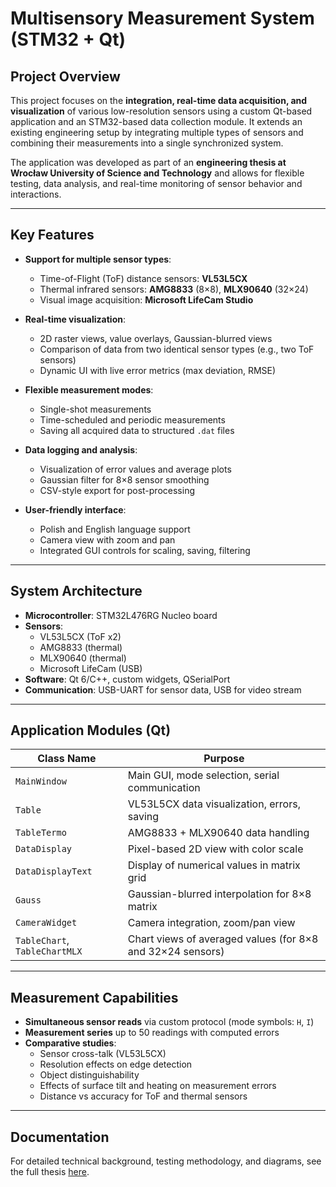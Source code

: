 # Multisensory Measurement System (STM32 + Qt)

## Project Overview

This project focuses on the **integration, real-time data acquisition, and visualization** of various low-resolution sensors using a custom Qt-based application and an STM32-based data collection module. It extends an existing engineering setup by integrating multiple types of sensors and combining their measurements into a single synchronized system.

The application was developed as part of an **engineering thesis at Wrocław University of Science and Technology** and allows for flexible testing, data analysis, and real-time monitoring of sensor behavior and interactions.

---

## Key Features

- **Support for multiple sensor types**:
  - Time-of-Flight (ToF) distance sensors: **VL53L5CX**
  - Thermal infrared sensors: **AMG8833** (8×8), **MLX90640** (32×24)
  - Visual image acquisition: **Microsoft LifeCam Studio**

- **Real-time visualization**:
  - 2D raster views, value overlays, Gaussian-blurred views
  - Comparison of data from two identical sensor types (e.g., two ToF sensors)
  - Dynamic UI with live error metrics (max deviation, RMSE)

- **Flexible measurement modes**:
  - Single-shot measurements
  - Time-scheduled and periodic measurements
  - Saving all acquired data to structured `.dat` files

- **Data logging and analysis**:
  - Visualization of error values and average plots
  - Gaussian filter for 8×8 sensor smoothing
  - CSV-style export for post-processing

- **User-friendly interface**:
  - Polish and English language support
  - Camera view with zoom and pan
  - Integrated GUI controls for scaling, saving, filtering

---

## System Architecture

- **Microcontroller**: STM32L476RG Nucleo board
- **Sensors**:
  - VL53L5CX (ToF x2)
  - AMG8833 (thermal)
  - MLX90640 (thermal)
  - Microsoft LifeCam (USB)
- **Software**: Qt 6/C++, custom widgets, QSerialPort
- **Communication**: USB-UART for sensor data, USB for video stream

---

## Application Modules (Qt)

| Class Name         | Purpose |
|--------------------|---------|
| `MainWindow`       | Main GUI, mode selection, serial communication |
| `Table`            | VL53L5CX data visualization, errors, saving |
| `TableTermo`       | AMG8833 + MLX90640 data handling |
| `DataDisplay`      | Pixel-based 2D view with color scale |
| `DataDisplayText`  | Display of numerical values in matrix grid |
| `Gauss`            | Gaussian-blurred interpolation for 8×8 matrix |
| `CameraWidget`     | Camera integration, zoom/pan view |
| `TableChart`, `TableChartMLX` | Chart views of averaged values (for 8×8 and 32×24 sensors) |

---

## Measurement Capabilities

- **Simultaneous sensor reads** via custom protocol (mode symbols: `H`, `I`)
- **Measurement series** up to 50 readings with computed errors
- **Comparative studies**:
  - Sensor cross-talk (VL53L5CX)
  - Resolution effects on edge detection
  - Object distinguishability
  - Effects of surface tilt and heating on measurement errors
  - Distance vs accuracy for ToF and thermal sensors

---
## Documentation

For detailed technical background, testing methodology, and diagrams, see the full thesis [here](docs/praca_dypl.pdf).
